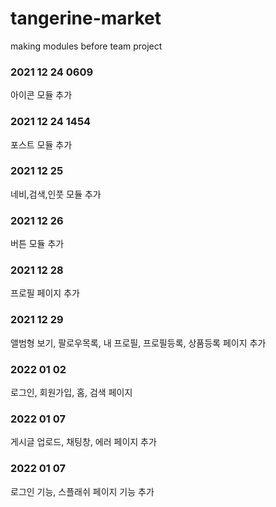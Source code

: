 # tangerine-market
making modules before team project

### 2021 12 24 0609
아이콘 모듈 추가

### 2021 12 24 1454
포스트 모듈 추가

### 2021 12 25
네비,검색,인풋 모듈 추가

### 2021 12 26
버튼 모듈 추가

### 2021 12 28
프로필 페이지 추가

### 2021 12 29
앨범형 보기, 팔로우목록, 내 프로필, 프로필등록, 상품등록 페이지 추가

### 2022 01 02
로그인, 회원가입, 홈, 검색 페이지 

### 2022 01 07
게시글 업로드, 채팅창, 에러 페이지 추가

### 2022 01 07 
로그인 기능, 스플래쉬 페이지 기능 추가
